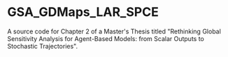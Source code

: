 # GSA_GDMaps_LAR_SPCE
A source code for Chapter 2 of a Master's Thesis titled "Rethinking Global Sensitivity Analysis for Agent-Based Models: from Scalar Outputs to Stochastic Trajectories".
